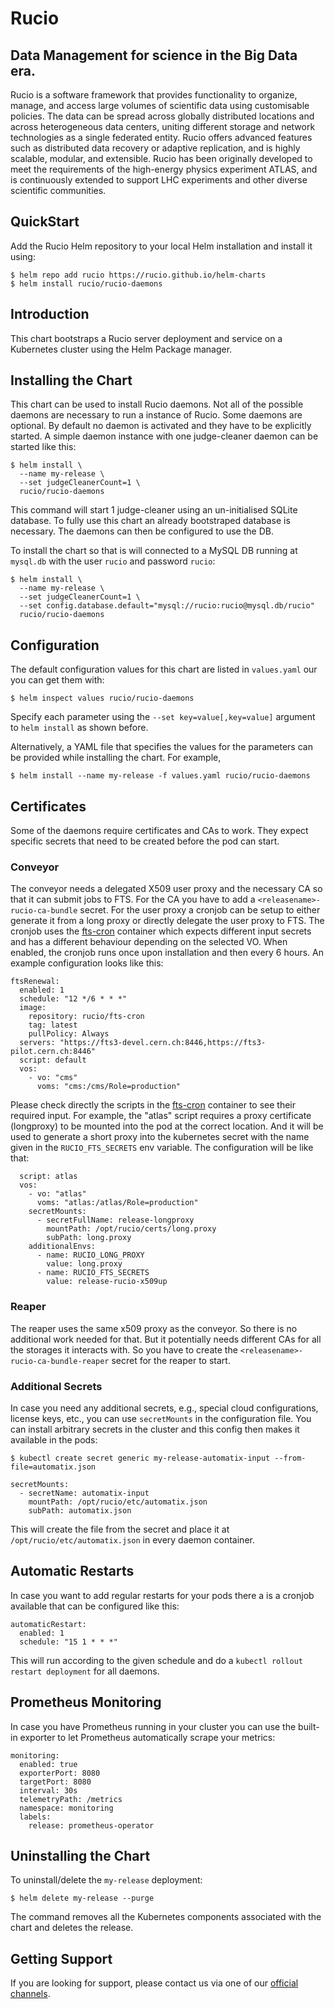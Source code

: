 # Rucio

##  Data Management for science in the Big Data era.

Rucio is a software framework that provides functionality to organize, manage, and access large volumes of scientific data using customisable policies. The data can be spread across globally distributed locations and across heterogeneous data centers, uniting different storage and network technologies as a single federated entity. Rucio offers advanced features such as distributed data recovery or adaptive replication, and is highly scalable, modular, and extensible. Rucio has been originally developed to meet the requirements of the high-energy physics experiment ATLAS, and is continuously extended to support LHC experiments and other diverse scientific communities.

## QuickStart

Add the Rucio Helm repository to your local Helm installation and install it using:

    $ helm repo add rucio https://rucio.github.io/helm-charts
    $ helm install rucio/rucio-daemons

## Introduction

This chart bootstraps a Rucio server deployment and service on a Kubernetes cluster using the Helm Package manager.

## Installing the Chart

This chart can be used to install Rucio daemons. Not all of the possible daemons are necessary to run a instance of Rucio. Some daemons are optional. By default no daemon is activated and they have to be explicitly started. A simple daemon instance with one judge-cleaner daemon can be started like this:

    $ helm install \
      --name my-release \
      --set judgeCleanerCount=1 \
      rucio/rucio-daemons

This command will start 1 judge-cleaner using an un-initialised SQLite database. To fully use this chart an already bootstraped database is necessary. The daemons can then be configured to use the DB.

To install the chart so that is will connected to a MySQL DB running at `mysql.db` with the user `rucio` and password `rucio`:

    $ helm install \
      --name my-release \
      --set judgeCleanerCount=1 \
      --set config.database.default="mysql://rucio:rucio@mysql.db/rucio"
      rucio/rucio-daemons

## Configuration

The default configuration values for this chart are listed in `values.yaml` our you can get them with:

    $ helm inspect values rucio/rucio-daemons

Specify each parameter using the `--set key=value[,key=value]` argument to `helm install` as shown before.

Alternatively, a YAML file that specifies the values for the parameters can be provided while installing the chart. For example,

    $ helm install --name my-release -f values.yaml rucio/rucio-daemons

## Certificates

Some of the daemons require certificates and CAs to work. They expect specific secrets that need to be created before the pod can start.

### Conveyor

The conveyor needs a delegated X509 user proxy and the necessary CA so that it can submit jobs to FTS. For the CA you have to add a `<releasename>-rucio-ca-bundle` secret. For the user proxy a cronjob can be setup to either generate it from a long proxy or directly delegate the user proxy to FTS. The cronjob uses the [fts-cron](https://github.com/rucio/containers/tree/master/fts-cron) container which expects different input secrets and has a different behaviour depending on the selected VO. When enabled, the cronjob runs once upon installation and then every 6 hours. An example configuration looks like this:

    ftsRenewal:
      enabled: 1
      schedule: "12 */6 * * *"
      image:
        repository: rucio/fts-cron
        tag: latest
        pullPolicy: Always
      servers: "https://fts3-devel.cern.ch:8446,https://fts3-pilot.cern.ch:8446"
      script: default
      vos:
        - vo: "cms"
          voms: "cms:/cms/Role=production"

Please check directly the scripts in the [fts-cron](https://github.com/rucio/containers/tree/master/fts-cron)
container to see their required input. For example, the "atlas" script requires
a proxy certificate (longproxy) to be mounted into the pod at the correct
location. And it will be used to generate a short proxy into the kubernetes 
secret with the name given in the `RUCIO_FTS_SECRETS` env variable. 
The configuration will be like that:

      script: atlas
      vos:
        - vo: "atlas"
          voms: "atlas:/atlas/Role=production"
        secretMounts:
          - secretFullName: release-longproxy
            mountPath: /opt/rucio/certs/long.proxy
            subPath: long.proxy
        additionalEnvs:
          - name: RUCIO_LONG_PROXY
            value: long.proxy
          - name: RUCIO_FTS_SECRETS
            value: release-rucio-x509up


### Reaper

The reaper uses the same x509 proxy as the conveyor. So there is no additional work needed for that. But it potentially needs different CAs for all the storages it interacts with. So you have to create the `<releasename>-rucio-ca-bundle-reaper` secret for the reaper to start.

### Additional Secrets

In case you need any additional secrets, e.g., special cloud configurations, license keys, etc., you can use
`secretMounts` in the configuration file. You can install arbitrary secrets in the cluster and this config 
then makes it available in the pods:

    $ kubectl create secret generic my-release-automatix-input --from-file=automatix.json

    secretMounts:
      - secretName: automatix-input
        mountPath: /opt/rucio/etc/automatix.json
        subPath: automatix.json

This will create the file from the secret and place it at `/opt/rucio/etc/automatix.json` in every daemon container.

## Automatic Restarts

In case you want to add regular restarts for your pods there a is a cronjob available that can be configured like this:

    automaticRestart:
      enabled: 1
      schedule: "15 1 * * *"

This will run according to the given schedule and do a `kubectl rollout restart deployment` for all daemons.

## Prometheus Monitoring

In case you have Prometheus running in your cluster you can use the built-in exporter to let Prometheus automatically scrape your metrics:

    monitoring:
      enabled: true
      exporterPort: 8080
      targetPort: 8080
      interval: 30s
      telemetryPath: /metrics
      namespace: monitoring
      labels:
        release: prometheus-operator

## Uninstalling the Chart

To uninstall/delete the `my-release` deployment:

    $ helm delete my-release --purge

The command removes all the Kubernetes components associated with the chart and deletes the release.

## Getting Support

If you are looking for support, please contact us via one of our [official channels](https://rucio.cern.ch/documentation/contact_us/).
